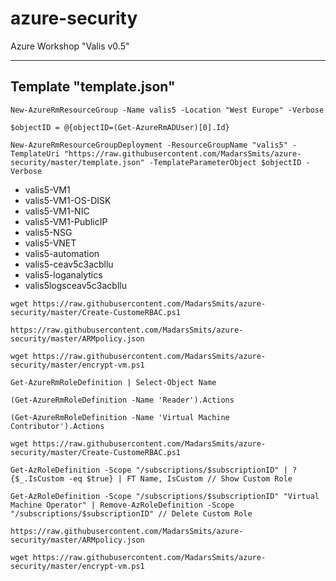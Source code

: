 # azure-security
Azure Workshop "Valis v0.5"

---------------
Template "template.json"
---------------
```
New-AzureRmResourceGroup -Name valis5 -Location "West Europe" -Verbose
```
```
$objectID = @{objectID=(Get-AzureRmADUser)[0].Id}
```
```
New-AzureRmResourceGroupDeployment -ResourceGroupName "valis5" -TemplateUri "https://raw.githubusercontent.com/MadarsSmits/azure-security/master/template.json" -TemplateParameterObject $objectID -Verbose
```

- valis5-VM1
- valis5-VM1-OS-DISK
- valis5-VM1-NIC
- valis5-VM1-PublicIP
- valis5-NSG
- valis5-VNET
- valis5-automation
- valis5-ceav5c3acbllu
- valis5-loganalytics
- valis5logsceav5c3acbllu

```
wget https://raw.githubusercontent.com/MadarsSmits/azure-security/master/Create-CustomeRBAC.ps1
```
```
https://raw.githubusercontent.com/MadarsSmits/azure-security/master/ARMpolicy.json
```
```
wget https://raw.githubusercontent.com/MadarsSmits/azure-security/master/encrypt-vm.ps1
```
```
Get-AzureRmRoleDefinition | Select-Object Name
```
```
(Get-AzureRmRoleDefinition -Name 'Reader').Actions
```
```
(Get-AzureRmRoleDefinition -Name 'Virtual Machine Contributor').Actions
```
```
wget https://raw.githubusercontent.com/MadarsSmits/azure-security/master/Create-CustomeRBAC.ps1
```
```
Get-AzRoleDefinition -Scope "/subscriptions/$subscriptionID" | ? {$_.IsCustom -eq $true} | FT Name, IsCustom // Show Custom Role
```
```
Get-AzRoleDefinition -Scope "/subscriptions/$subscriptionID" "Virtual Machine Operator" | Remove-AzRoleDefinition -Scope "/subscriptions/$subscriptionID" // Delete Custom Role
```
```
https://raw.githubusercontent.com/MadarsSmits/azure-security/master/ARMpolicy.json
```
```
wget https://raw.githubusercontent.com/MadarsSmits/azure-security/master/encrypt-vm.ps1
```